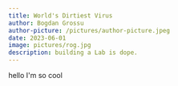 ```yaml
---
title: World's Dirtiest Virus
author: Bogdan Grossu
author-picture: /pictures/author-picture.jpeg
date: 2023-06-01
image: pictures/rog.jpg
description: building a Lab is dope.
---
```


hello I'm so cool